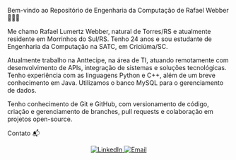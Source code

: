 Bem-vindo ao Repositório de Engenharia da Computação de Rafael Webber 👨‍💻🚀

Me chamo Rafael Lumertz Webber, natural de Torres/RS e atualmente residente em Morrinhos do Sul/RS. Tenho 24 anos e sou estudante de Engenharia da Computação na SATC, em Criciúma/SC.

Atualmente trabalho na Anttecipe, na área de TI, atuando remotamente com desenvolvimento de APIs, integração de sistemas e soluções tecnológicas. Tenho experiência com as linguagens Python e C++, além de um breve conhecimento em Java.
Utilizamos o banco MySQL para o gerenciamento de dados.

Tenho conhecimento de Git e GitHub, com versionamento de código, criação e gerenciamento de branches, pull requests e colaboração em projetos open-source.

Contato 📬

<p align="center">
  <a href="https://www.linkedin.com/in/rafael-lumertz-webber-0707612bb/">
    <img src="https://img.shields.io/badge/-Meu%20LinkedIn-0A66C2?style=for-the-badge&logo=linkedin&logoColor=white" alt="LinkedIn">
  </a>
  <a href="mailto:rafael.webber09@gmail.com">
    <img src="https://img.shields.io/badge/-Fale%20comigo-D14836?style=for-the-badge&logo=gmail&logoColor=white" alt="Email">
  </a>
</p>



